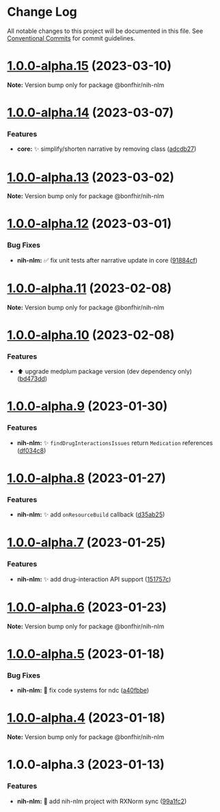 # Change Log

All notable changes to this project will be documented in this file.
See [Conventional Commits](https://conventionalcommits.org) for commit guidelines.

# [1.0.0-alpha.15](https://github.com/bonfhir/bonfhir/compare/@bonfhir/nih-nlm@1.0.0-alpha.14...@bonfhir/nih-nlm@1.0.0-alpha.15) (2023-03-10)

**Note:** Version bump only for package @bonfhir/nih-nlm





# [1.0.0-alpha.14](https://github.com/bonfhir/bonfhir/compare/@bonfhir/nih-nlm@1.0.0-alpha.13...@bonfhir/nih-nlm@1.0.0-alpha.14) (2023-03-07)


### Features

* **core:** :sparkles: simplify/shorten narrative by removing class ([adcdb27](https://github.com/bonfhir/bonfhir/commit/adcdb27df6665a916dbe23680a6bfeb949bdda26))





# [1.0.0-alpha.13](https://github.com/bonfhir/bonfhir/compare/@bonfhir/nih-nlm@1.0.0-alpha.12...@bonfhir/nih-nlm@1.0.0-alpha.13) (2023-03-02)

**Note:** Version bump only for package @bonfhir/nih-nlm





# [1.0.0-alpha.12](https://github.com/bonfhir/bonfhir/compare/@bonfhir/nih-nlm@1.0.0-alpha.11...@bonfhir/nih-nlm@1.0.0-alpha.12) (2023-03-01)


### Bug Fixes

* **nih-nlm:** :white_check_mark: fix unit tests after narrative update in core ([91884cf](https://github.com/bonfhir/bonfhir/commit/91884cf9fb0ef7cfbbe589a97c1b5c82713b18c1))





# [1.0.0-alpha.11](https://github.com/bonfhir/bonfhir/compare/@bonfhir/nih-nlm@1.0.0-alpha.10...@bonfhir/nih-nlm@1.0.0-alpha.11) (2023-02-08)

**Note:** Version bump only for package @bonfhir/nih-nlm





# [1.0.0-alpha.10](https://github.com/bonfhir/bonfhir/compare/@bonfhir/nih-nlm@1.0.0-alpha.9...@bonfhir/nih-nlm@1.0.0-alpha.10) (2023-02-08)


### Features

* :arrow_up: upgrade medplum package version (dev dependency only) ([bd473dd](https://github.com/bonfhir/bonfhir/commit/bd473dd79ccd678b3a81d8fc0ed37f0715317669))





# [1.0.0-alpha.9](https://github.com/bonfhir/bonfhir/compare/@bonfhir/nih-nlm@1.0.0-alpha.8...@bonfhir/nih-nlm@1.0.0-alpha.9) (2023-01-30)


### Features

* **nih-nlm:** :sparkles: `findDrugInteractionsIssues` return `Medication` references ([df034c8](https://github.com/bonfhir/bonfhir/commit/df034c8d9b65edbaffc34dbc9dc1e421261bcdd8))





# [1.0.0-alpha.8](https://github.com/bonfhir/bonfhir/compare/@bonfhir/nih-nlm@1.0.0-alpha.7...@bonfhir/nih-nlm@1.0.0-alpha.8) (2023-01-27)


### Features

* **nih-nlm:** :sparkles: add `onResourceBuild` callback ([d35ab25](https://github.com/bonfhir/bonfhir/commit/d35ab25d0b678fd2610c898933e7d5b37e02429c))





# [1.0.0-alpha.7](https://github.com/bonfhir/bonfhir/compare/@bonfhir/nih-nlm@1.0.0-alpha.6...@bonfhir/nih-nlm@1.0.0-alpha.7) (2023-01-25)


### Features

* **nih-nlm:** :sparkles: add drug-interaction API support ([151757c](https://github.com/bonfhir/bonfhir/commit/151757c71f3c073d50f1fc2f1013bedfc9471436))





# [1.0.0-alpha.6](https://github.com/bonfhir/bonfhir/compare/@bonfhir/nih-nlm@1.0.0-alpha.5...@bonfhir/nih-nlm@1.0.0-alpha.6) (2023-01-23)

**Note:** Version bump only for package @bonfhir/nih-nlm





# [1.0.0-alpha.5](https://github.com/bonfhir/bonfhir/compare/@bonfhir/nih-nlm@1.0.0-alpha.4...@bonfhir/nih-nlm@1.0.0-alpha.5) (2023-01-18)


### Bug Fixes

* **nih-nlm:** :bug: fix code systems for ndc ([a40fbbe](https://github.com/bonfhir/bonfhir/commit/a40fbbed01d9c6bbff9915dcde22860397f019ee))





# [1.0.0-alpha.4](https://github.com/bonfhir/bonfhir/compare/@bonfhir/nih-nlm@1.0.0-alpha.3...@bonfhir/nih-nlm@1.0.0-alpha.4) (2023-01-18)

**Note:** Version bump only for package @bonfhir/nih-nlm





# 1.0.0-alpha.3 (2023-01-13)


### Features

* **nih-nlm:** :tada: add nih-nlm project with RXNorm sync ([99a1fc2](https://github.com/bonfhir/bonfhir/commit/99a1fc21f4dc4c35e7ae7fab1dbc5a3726da3494))
